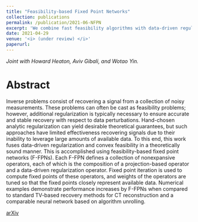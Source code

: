 ```yaml
---
title: "Feasibility-based Fixed Point Networks"
collection: publications
permalink: /publication/2021-06-NFPN
excerpt: 'We combine fast feasibility algorithms with data-driven regularization to solve imaging problems.'
date: 2021-04-29
venue: '<i> (under review) </i>'
paperurl: 
---
```

<i> Joint with Howard Heaton, Aviv Gibali, and Wotao Yin.</i>

Abstract
======
Inverse problems consist of recovering a signal from a collection of noisy measurements. These problems can often be cast as feasibility problems; however, additional regularization is typically necessary to ensure accurate and stable recovery with respect to data perturbations. Hand-chosen analytic regularization can yield desirable theoretical guarantees, but such approaches have limited effectiveness recovering signals due to their inability to leverage large amounts of available data. To this end, this work fuses data-driven regularization and convex feasibility in a theoretically sound manner. This is accomplished using feasibility-based fixed point networks (F-FPNs). Each F-FPN defines a collection of nonexpansive operators, each of which is the composition of a projection-based operator and a data-driven regularization operator. Fixed point iteration is used to compute fixed points of these operators, and weights of the operators are tuned so that the fixed points closely represent available data. Numerical examples demonstrate performance increases by F-FPNs when compared to standard TV-based recovery methods for CT reconstruction and a comparable neural network based on algorithm unrolling.

[arXiv](https://arxiv.org/abs/2104.14090)
